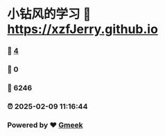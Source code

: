 # 小钻风的学习 :link: https://xzfJerry.github.io 
### :page_facing_up: [4](https://xzfJerry.github.io/tag.html) 
### :speech_balloon: 0 
### :hibiscus: 6246 
### :alarm_clock: 2025-02-09 11:16:44 
### Powered by :heart: [Gmeek](https://github.com/Meekdai/Gmeek)
